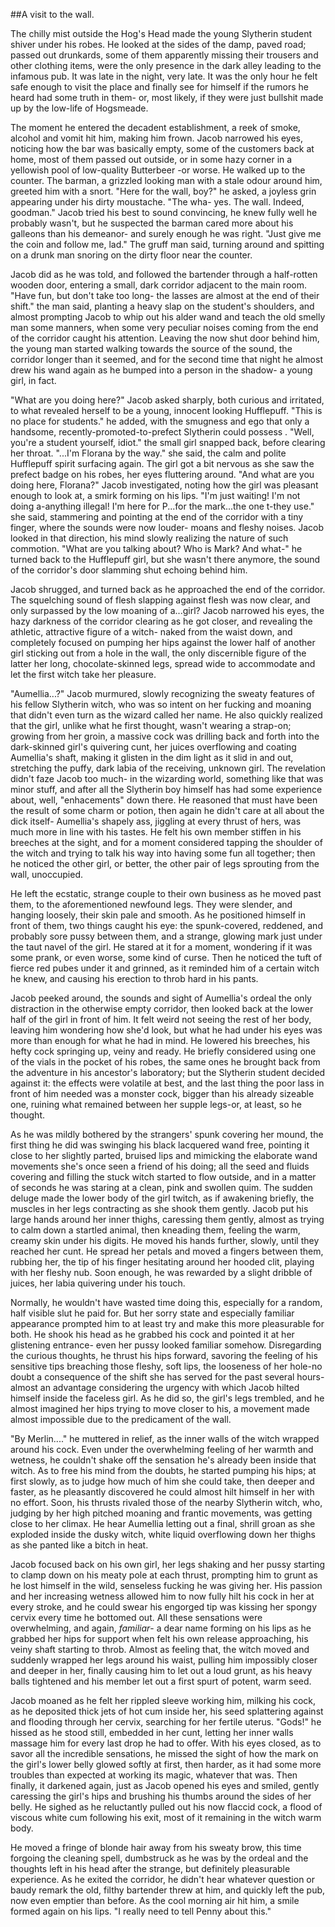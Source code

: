 ##A visit to the wall.


The chilly mist outside the Hog's Head made the young Slytherin student shiver under his robes. He looked at the sides of the damp, paved road; passed out drunkards, some of them apparently missing their trousers and other clothing items, were the only presence in the dark alley leading to the infamous pub. It was late in the night, very late.
It was the only hour he felt safe enough to visit the place and finally see for himself if the rumors he heard had some truth in them- or, most likely, if they were just bullshit made up by the low-life of Hogsmeade.

The moment he entered the decadent establishment, a reek of smoke, alcohol and vomit hit him, making him frown. Jacob narrowed his eyes, noticing how the bar was basically empty, some of the customers back at home, most of them passed out outside, or in some hazy corner in a yellowish pool of low-quality Butterbeer -or worse.
He walked up to the counter. The barman, a grizzled looking man with a stale odour around him, greeted him with a snort.
"Here for the wall, boy?" he asked, a joyless grin appearing under his dirty moustache.
"The wha- yes. The wall. Indeed, goodman." Jacob tried his best to sound convincing, he knew fully well he probably wasn't, but he suspected the barman cared more about his galleons than his demeanor- and surely enough he was right.
"Just give me the coin and follow me, lad." The gruff man said, turning around and spitting on a drunk man snoring on the dirty floor near the counter.

Jacob did as he was told, and followed the bartender through a half-rotten wooden door, entering a small, dark corridor adjacent to the main room.
"Have fun, but don't take too long- the lasses are almost at the end of their shift." the man said, planting a heavy slap on the student's shoulders, and almost prompting Jacob to whip out his alder wand and teach the old smelly man some manners, when some very peculiar noises coming from the end of the corridor caught his attention. Leaving the now shut door behind him, the young man started walking towards the source of the sound, the corridor longer than it seemed, and for the second time that night he almost drew his wand again as he bumped into a person in the shadow- a young girl, in fact.

"What are you doing here?" Jacob asked sharply, both curious and irritated, to what revealed herself to be a young, innocent looking Hufflepuff. "This is no place for students." he added, with the smugness and ego that only a handsome, recently-promoted-to-prefect Slytherin could possess .
"Well, you're a student yourself, idiot." the small girl snapped back, before clearing her throat. "...I'm Florana by the way." she said, the calm and polite Hufflepuff spirit surfacing again. The girl got a bit nervous as she saw the prefect badge on his robes, her eyes fluttering around.
"And what are you doing here, Florana?" Jacob investigated, noting how the girl was pleasant enough to look at, a smirk forming on his lips.
"I'm just waiting! I'm not doing a-anything illegal! I'm here for P...for the mark...the one t-they use." she said, stammering and pointing at the end of the corridor with a tiny finger, where the sounds were now louder- moans and fleshy noises. Jacob looked in that direction, his mind slowly realizing the nature of such commotion. "What are you talking about? Who is Mark? And what-" he turned back to the Hufflepuff girl, but she wasn't there anymore, the sound of the corridor's door slamming shut echoing behind him.

Jacob shrugged, and turned back as he approached the end of the corridor.
The squelching sound of flesh slapping against flesh was now clear, and only surpassed by the low moaning of a...girl? Jacob narrowed his eyes, the hazy darkness of the corridor clearing as he got closer, and revealing the athletic, attractive figure of a witch- naked from the waist down, and completely focused on pumping her hips against the lower half of another girl sticking out from a hole in the wall, the only discernible figure of the latter her long, chocolate-skinned legs, spread wide to accommodate and let the first witch take her pleasure.

"Aumellia...?" Jacob murmured, slowly recognizing the sweaty features of his fellow Slytherin witch, who was so intent on her fucking and moaning that didn't even turn as the wizard called her name. He also quickly realized that the girl, unlike what he first thought, wasn't wearing a strap-on; growing from her groin, a massive cock was drilling back and forth into the dark-skinned girl's quivering cunt, her juices overflowing and coating Aumellia's shaft, making it glisten in the dim light as it slid in and out, stretching the puffy, dark labia of the receiving, unknown girl.
The revelation didn't faze Jacob too much- in the wizarding world, something like that was minor stuff, and after all the Slytherin boy himself has had some experience about, well, "enhacements" down there. 
He reasoned that must have been the result of some charm or potion, then again he didn't care at all about the dick itself- Aumellia's shapely ass, jiggling at every thrust of hers, was much more in line with his tastes.
He felt his own member stiffen in his breeches at the sight, and for a moment considered tapping the shoulder of the witch and trying to talk his way into having some fun all together; then he noticed the other girl, or better, the other pair of legs sprouting from the wall, unoccupied.

He left the ecstatic, strange couple to their own business as he moved past them, to the aforementioned newfound legs. 
They were slender, and hanging loosely, their skin pale and smooth. As he positioned himself in front of them, two things caught his eye: the spunk-covered, reddened, and probably sore pussy between them, and a strange, glowing mark just under the taut navel of the girl.
He stared at it for a moment, wondering if it was some prank, or even worse, some kind of curse. Then he noticed the tuft of fierce red pubes under it and grinned, as it reminded him of a certain witch he knew, and causing his erection to throb hard in his pants.

Jacob peeked around, the sounds and sight of Aumellia's ordeal the only distraction in the otherwise empty corridor, then looked back at the lower half of the girl in front of him. It felt weird not seeing the rest of her body, leaving him wondering how she'd look, but what he had under his eyes was more than enough for what he had in mind. He lowered his breeches, his hefty cock springing up, veiny and ready. He briefly considered using one of the vials in the pocket of his robes, the same ones he brought back from the adventure in his ancestor's laboratory; but the Slytherin student decided against it: the effects were volatile at best, and the last thing the poor lass in front of him needed was a monster cock, bigger than his already sizeable one, ruining what remained between her supple legs-or, at least, so he thought.

As he was mildly bothered by the strangers' spunk covering her mound, the first thing he did was swinging his black lacquered wand free, pointing it close to her slightly parted, bruised lips and mimicking the elaborate wand movements she's once seen a friend of his doing; all the seed and fluids covering and filling the stuck witch started to flow outside, and in a matter of seconds he was staring at a clean, pink and swollen quim.
The sudden deluge  made the lower body of the girl twitch, as if awakening briefly, the muscles in her legs contracting as she shook them gently.
Jacob put his large hands around her inner thighs, caressing them gently, almost as trying to calm down a startled animal, then kneading them, feeling the warm, creamy skin under his digits. He moved his hands further, slowly, until they reached her cunt.
He spread her petals and moved a fingers between them, rubbing her, the tip of his finger hesitating  around her hooded clit, playing with her fleshy nub. Soon enough, he was rewarded by a slight dribble of juices, her labia quivering under his touch.

Normally, he wouldn't have wasted time doing this, especially for a random, half visible slut he paid for. But her sorry state and especially familiar appearance prompted him to at least try and make this more pleasurable for both. He shook his head as he grabbed his cock and pointed it at her glistening entrance- even her pussy looked familiar somehow.
Disregarding the curious thoughts, he thrust his hips forward, savoring the feeling of his sensitive tips breaching those fleshy, soft lips, the looseness of her hole-no doubt a consequence of the shift she has served for the past several hours- almost an advantage considering the urgency with which Jacob hilted himself inside the faceless girl. As he did so, the girl's legs trembled, and he almost imagined her hips trying to move closer to his, a movement made almost impossible due to the predicament of the wall.

"By Merlin...." he muttered in relief, as the inner walls of the witch wrapped around his cock. Even under the overwhelming feeling of her warmth and wetness, he couldn't shake off the sensation he's already been inside that witch. As to free his mind from the doubts, he started pumping his hips; at first slowly, as to judge how much of him she could take, then deeper and faster, as he pleasantly discovered he could almost hilt himself in her with no effort.
Soon, his thrusts rivaled those of the nearby Slytherin witch, who, judging by her high pitched moaning and frantic movements, was getting close to her climax. He hear Aumellia letting out a final, shrill groan as she exploded inside the dusky witch, white liquid overflowing down her thighs as she panted like a bitch in heat. 

Jacob focused back on his own girl, her legs shaking and her pussy starting to clamp down on his meaty pole at each thrust, prompting him to grunt as he lost himself in the wild, senseless fucking he was giving her. His passion and her increasing wetness allowed him to now fully hilt his cock in her at every stroke, and he could swear his engorged tip was kissing her spongy cervix every time he bottomed out. 
All these sensations were overwhelming, and again, *familiar*- a dear name forming on his lips as he grabbed her hips for support when felt his own release approaching, his veiny shaft starting to throb.
Almost as feeling that, the witch moved and suddenly wrapped her legs around his waist, pulling him impossibly closer and deeper in her, finally causing him to let out a loud grunt, as his heavy balls tightened and his member let out a first spurt of potent, warm seed. 

Jacob moaned as he felt her rippled sleeve working him, milking his cock, as he deposited thick jets of hot cum inside her, his seed splattering against and flooding through her cervix, searching for her fertile uterus. "Gods!" he hissed as he stood still, embedded in her cunt, letting her inner walls massage him for every last drop he had to offer. With his eyes closed, as to savor all the incredible sensations, he missed the sight of how the mark on the girl's lower belly glowed softly at first, then harder, as it had some more troubles than expected at working its magic, whatever that was. Then finally, it darkened again, just as Jacob opened his eyes and smiled, gently caressing the girl's hips and brushing his thumbs around the sides of her belly.
He sighed as he reluctantly pulled out his now flaccid cock, a flood of viscous white cum following his exit, most of it remaining in the witch warm body.

He moved a fringe of blonde hair away from his sweaty brow, this time forgoing the cleaning spell, dumbstruck as he was by the ordeal and the thoughts left in his head after the strange, but definitely pleasurable experience. As he exited the corridor, he didn't hear whatever question or baudy remark the old, filthy bartender threw at him, and quickly left the pub, now even emptier than before. As the cool morning air hit him, a smile formed again on his lips.
"I really need to tell Penny about this."